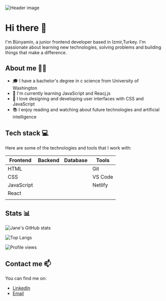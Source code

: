 ![Header image](https://thumbs.gfycat.com/BetterFalseKid.webp)

# Hi there 👋

I'm Bünyamin, a junior frontend developer based in Izmir,Turkey. I'm passionate about learning new technologies, solving problems and building things that make a difference.

## About me 🙋‍♀️

- 🎓 I have a bachelor's degree in c science from University of Washington
- 🌱 I'm currently learning JavaScript and Reacj.js
- 🎨 I love designing and developing user interfaces with CSS and JavaScript
- 📚 I enjoy reading and watching about future technologies and artificial intelligence

## Tech stack 💻

Here are some of the technologies and tools that I work with:

| Frontend      | Backend       | Database      | Tools         |
| ------------- | ------------- | ------------- | ------------- |
| HTML          |               |               | Git           |
| CSS           |               |               | VS Code       |
| JavaScript    |               |               | Netlify       |
| React         |               |               |               |
|               |               |               |               |

## Stats 📊

![Jane's GitHub stats](https://github-readme-stats.vercel.app/api?username=Bunyamin-35&show_icons=true&theme=radical)

![Top Langs](https://github-readme-stats.vercel.app/api/top-langs/?username=Bunyamin-35&layout=compact&theme=radical)

![Profile views](https://komarev.com/ghpvc/?username=Bunyamin-35&color=green)

## Contact me 📫

You can find me on:

- [LinkedIn](https://www.linkedin.com/in/b%C3%BCnyamin-bulut-b9b4a6253/)
- [Email](mailto:bunyaminbulut.ce@gmail.com)
